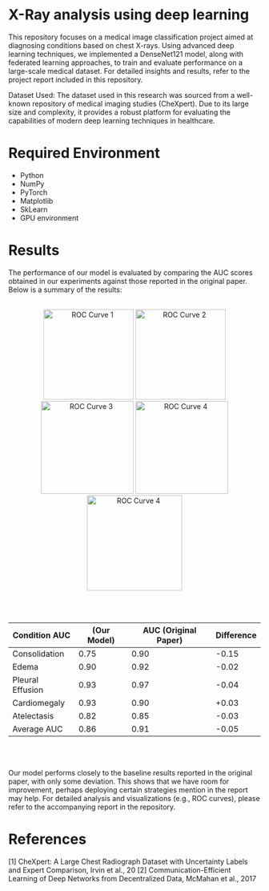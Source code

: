 # X-Ray analysis using deep learning

This repository focuses on a medical image classification project aimed at diagnosing conditions based on chest X-rays. Using advanced deep learning techniques, we implemented a DenseNet121 model, along with federated learning approaches, to train and evaluate performance on a large-scale medical dataset. For detailed insights and results, refer to the project report included in this repository.

Dataset Used:
The dataset used in this research was sourced from a well-known repository of medical imaging studies (CheXpert). Due to its large size and complexity, it provides a robust platform for evaluating the capabilities of modern deep learning techniques in healthcare.

# Required Environment

- Python 
- NumPy
- PyTorch 
- Matplotlib
- SkLearn
- GPU environment

# Results

The performance of our model is evaluated by comparing the AUC scores obtained in our experiments against those reported in the original paper. Below is a summary of the results: <br><br>


<p align="center">
    <img src="https://github.com/user-attachments/assets/600b5d09-a989-4d93-91a4-65dbaaa652d9" alt="ROC Curve 1" width="180">
    <img src="https://github.com/user-attachments/assets/5166ee17-b472-4056-b982-6327a75870c6" alt="ROC Curve 2" width="180">
    <img src="https://github.com/user-attachments/assets/e3f611a1-277a-49ad-970f-743c86a75ec5" alt="ROC Curve 3" width="185">
    <img src="https://github.com/user-attachments/assets/e3f611a1-277a-49ad-970f-743c86a75ec5" alt="ROC Curve 4" width="185">
    <img src="https://github.com/user-attachments/assets/6b16c861-4168-46bd-bbd2-dbd816d43202" alt="ROC Curve 4" width="190">
</p>  

<br><br>

Condition	AUC| (Our Model)|	AUC (Original Paper)| Difference 
--- | --- | --- | --- 
Consolidation|	0.75| 0.90| -0.15
Edema| 0.90|	0.92|  -0.02
Pleural Effusion| 	0.93|	0.97|  -0.04
Cardiomegaly| 	0.93|	0.90|  +0.03
Atelectasis| 	0.82|	0.85|  -0.03
Average AUC|  0.86|  0.91|  -0.05  

<br><br>

Our model performs closely to the baseline results reported in the original paper, with only some deviation. This shows that we have room for improvement, perhaps deploying certain strategies mention in the report may help. For detailed analysis and visualizations (e.g., ROC curves), please refer to the accompanying report in the repository.

# References 

[1] CheXpert: A Large Chest Radiograph Dataset with Uncertainty Labels and Expert Comparison, Irvin et al., 20
[2] Communication-Efficient Learning of Deep Networks from Decentralized Data, McMahan et al., 2017
